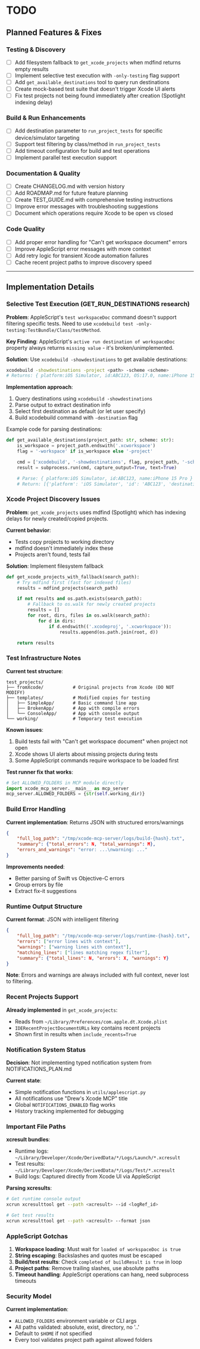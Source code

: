 # TODO

## Planned Features & Fixes

### Testing & Discovery
- [ ] Add filesystem fallback to `get_xcode_projects` when mdfind returns empty results
- [ ] Implement selective test execution with `-only-testing` flag support
- [ ] Add `get_available_destinations` tool to query run destinations
- [ ] Create mock-based test suite that doesn't trigger Xcode UI alerts
- [ ] Fix test projects not being found immediately after creation (Spotlight indexing delay)

### Build & Run Enhancements
- [ ] Add destination parameter to `run_project_tests` for specific device/simulator targeting
- [ ] Support test filtering by class/method in `run_project_tests`
- [ ] Add timeout configuration for build and test operations
- [ ] Implement parallel test execution support

### Documentation & Quality
- [ ] Create CHANGELOG.md with version history
- [ ] Add ROADMAP.md for future feature planning
- [ ] Create TEST_GUIDE.md with comprehensive testing instructions
- [ ] Improve error messages with troubleshooting suggestions
- [ ] Document which operations require Xcode to be open vs closed

### Code Quality
- [ ] Add proper error handling for "Can't get workspace document" errors
- [ ] Improve AppleScript error messages with more context
- [ ] Add retry logic for transient Xcode automation failures
- [ ] Cache recent project paths to improve discovery speed

---

## Implementation Details

### Selective Test Execution (GET_RUN_DESTINATIONS research)

**Problem**: AppleScript's `test workspaceDoc` command doesn't support filtering specific tests. Need to use `xcodebuild test -only-testing:TestBundle/Class/testMethod`.

**Key Finding**: AppleScript's `active run destination of workspaceDoc` property always returns `missing value` - it's broken/unimplemented.

**Solution**: Use `xcodebuild -showdestinations` to get available destinations:
```bash
xcodebuild -showdestinations -project <path> -scheme <scheme>
# Returns: { platform:iOS Simulator, id:ABC123, OS:17.0, name:iPhone 15 Pro }
```

**Implementation approach**:
1. Query destinations using `xcodebuild -showdestinations`
2. Parse output to extract destination info
3. Select first destination as default (or let user specify)
4. Build xcodebuild command with `-destination` flag

Example code for parsing destinations:
```python
def get_available_destinations(project_path: str, scheme: str):
    is_workspace = project_path.endswith('.xcworkspace')
    flag = '-workspace' if is_workspace else '-project'

    cmd = ['xcodebuild', '-showdestinations', flag, project_path, '-scheme', scheme]
    result = subprocess.run(cmd, capture_output=True, text=True)

    # Parse: { platform:iOS Simulator, id:ABC123, name:iPhone 15 Pro }
    # Return: [{'platform': 'iOS Simulator', 'id': 'ABC123', 'destination_string': 'id=ABC123'}]
```

### Xcode Project Discovery Issues

**Problem**: `get_xcode_projects` uses mdfind (Spotlight) which has indexing delays for newly created/copied projects.

**Current behavior**:
- Tests copy projects to working directory
- mdfind doesn't immediately index these
- Projects aren't found, tests fail

**Solution**: Implement filesystem fallback
```python
def get_xcode_projects_with_fallback(search_path):
    # Try mdfind first (fast for indexed files)
    results = mdfind_projects(search_path)

    if not results and os.path.exists(search_path):
        # Fallback to os.walk for newly created projects
        results = []
        for root, dirs, files in os.walk(search_path):
            for d in dirs:
                if d.endswith(('.xcodeproj', '.xcworkspace')):
                    results.append(os.path.join(root, d))

    return results
```

### Test Infrastructure Notes

**Current test structure**:
```
test_projects/
├── fromXcode/           # Original projects from Xcode (DO NOT MODIFY)
├── templates/           # Modified copies for testing
│   ├── SimpleApp/       # Basic command line app
│   ├── BrokenApp/       # App with compile errors
│   └── ConsoleApp/      # App with console output
└── working/             # Temporary test execution
```

**Known issues**:
1. Build tests fail with "Can't get workspace document" when project not open
2. Xcode shows UI alerts about missing projects during tests
3. Some AppleScript commands require workspace to be loaded first

**Test runner fix that works**:
```python
# Set ALLOWED_FOLDERS in MCP module directly
import xcode_mcp_server.__main__ as mcp_server
mcp_server.ALLOWED_FOLDERS = {str(self.working_dir)}
```

### Build Error Handling

**Current implementation**: Returns JSON with structured errors/warnings
```json
{
    "full_log_path": "/tmp/xcode-mcp-server/logs/build-{hash}.txt",
    "summary": {"total_errors": N, "total_warnings": M},
    "errors_and_warnings": "error: ...\nwarning: ..."
}
```

**Improvements needed**:
- Better parsing of Swift vs Objective-C errors
- Group errors by file
- Extract fix-it suggestions

### Runtime Output Structure

**Current format**: JSON with intelligent filtering
```json
{
    "full_log_path": "/tmp/xcode-mcp-server/logs/runtime-{hash}.txt",
    "errors": ["error lines with context"],
    "warnings": ["warning lines with context"],
    "matching_lines": ["lines matching regex filter"],
    "summary": {"total_lines": N, "errors": X, "warnings": Y}
}
```

**Note**: Errors and warnings are always included with full context, never lost to filtering.

### Recent Projects Support

**Already implemented** in `get_xcode_projects`:
- Reads from `~/Library/Preferences/com.apple.dt.Xcode.plist`
- `IDERecentProjectDocumentURLs` key contains recent projects
- Shown first in results when `include_recents=True`

### Notification System Status

**Decision**: Not implementing typed notification system from NOTIFICATIONS_PLAN.md

**Current state**:
- Simple notification functions in `utils/applescript.py`
- All notifications use "Drew's Xcode MCP" title
- Global `NOTIFICATIONS_ENABLED` flag works
- History tracking implemented for debugging

### Important File Paths

**xcresult bundles**:
- Runtime logs: `~/Library/Developer/Xcode/DerivedData/*/Logs/Launch/*.xcresult`
- Test results: `~/Library/Developer/Xcode/DerivedData/*/Logs/Test/*.xcresult`
- Build logs: Captured directly from Xcode UI via AppleScript

**Parsing xcresults**:
```bash
# Get runtime console output
xcrun xcresulttool get --path <xcresult> --id <logRef_id>

# Get test results
xcrun xcresulttool get --path <xcresult> --format json
```

### AppleScript Gotchas

1. **Workspace loading**: Must wait for `loaded of workspaceDoc is true`
2. **String escaping**: Backslashes and quotes must be escaped
3. **Build/test results**: Check `completed of buildResult is true` in loop
4. **Project paths**: Remove trailing slashes, use absolute paths
5. **Timeout handling**: AppleScript operations can hang, need subprocess timeouts

### Security Model

**Current implementation**:
- `ALLOWED_FOLDERS` environment variable or CLI args
- All paths validated: absolute, exist, directory, no '..'
- Default to `$HOME` if not specified
- Every tool validates project path against allowed folders